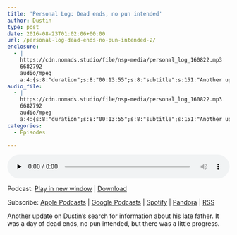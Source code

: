 ```yaml
---
title: 'Personal Log: Dead ends, no pun intended'
author: Dustin
type: post
date: 2016-08-23T01:02:06+00:00
url: /personal-log-dead-ends-no-pun-intended-2/
enclosure:
  - |
    https://cdn.nomads.studio/file/nsp-media/personal_log_160822.mp3
    6682792
    audio/mpeg
    a:4:{s:8:"duration";s:8:"00:13:55";s:8:"subtitle";s:151:"Another update on Dustin's search for information about his late father. It was a day of dead ends, no pun intended, but there was a little progress. ";s:8:"explicit";s:1:"0";s:12:"itunes_image";s:83:"https://cdn.nomads.studio/file/nsp-media/itunes-cover-1400x1400.jpg";}
audio_file:
  - |
    https://cdn.nomads.studio/file/nsp-media/personal_log_160822.mp3
    6682792
    audio/mpeg
    a:4:{s:8:"duration";s:8:"00:13:55";s:8:"subtitle";s:151:"Another update on Dustin's search for information about his late father. It was a day of dead ends, no pun intended, but there was a little progress. ";s:8:"explicit";s:1:"0";s:12:"itunes_image";s:83:"https://cdn.nomads.studio/file/nsp-media/itunes-cover-1400x1400.jpg";}
categories:
  - Episodes

---
```

<div itemscope itemtype="http://schema.org/AudioObject">
  <meta itemprop="name" content="Personal Log: Dead ends, no pun intended" />
  
  <meta itemprop="uploadDate" content="2016-08-22T19:02:06-06:00" />
  
  <meta itemprop="encodingFormat" content="audio/mpeg" />
  
  <meta itemprop="description" content="Another update on Dustin's search for information about his late father. It was a day of dead ends, no pun intended, but there was a little progress. " />
  
  <meta itemprop="contentUrl" content="https://dts.podtrac.com/redirect.mp3/cdn.nomads.studio/file/nsp-media/personal_log_160822.mp3" />
  
  <meta itemprop="contentSize" content="6.4" />
  </p> 
  
  <div class="powerpress_player" id="powerpress_player_8421">
    <audio class="wp-audio-shortcode" id="audio-5069-165" preload="none" style="width: 100%;" controls="controls"><source type="audio/mpeg" src="https://dts.podtrac.com/redirect.mp3/cdn.nomads.studio/file/nsp-media/personal_log_160822.mp3?_=165" /><a href="https://dts.podtrac.com/redirect.mp3/cdn.nomads.studio/file/nsp-media/personal_log_160822.mp3">https://dts.podtrac.com/redirect.mp3/cdn.nomads.studio/file/nsp-media/personal_log_160822.mp3</a></audio>
  </div>
</div>

<p class="powerpress_links powerpress_links_mp3">
  Podcast: <a href="https://dts.podtrac.com/redirect.mp3/cdn.nomads.studio/file/nsp-media/personal_log_160822.mp3" class="powerpress_link_pinw" target="_blank" title="Play in new window" onclick="return powerpress_pinw('https://htotw.com/?powerpress_pinw=5069-podcast');" rel="nofollow">Play in new window</a> | <a href="https://dts.podtrac.com/redirect.mp3/cdn.nomads.studio/file/nsp-media/personal_log_160822.mp3" class="powerpress_link_d" title="Download" rel="nofollow" download="personal_log_160822.mp3">Download</a>
</p>

<p class="powerpress_links powerpress_subscribe_links">
  Subscribe: <a href="https://podcasts.apple.com/us/podcast/humanists-take-on-the-world/id530050098?mt=2&ls=1" class="powerpress_link_subscribe powerpress_link_subscribe_itunes" target="_blank" title="Subscribe on Apple Podcasts" rel="nofollow">Apple Podcasts</a> | <a href="https://www.google.com/podcasts?feed=aHR0cDovL2F0aGVpc3Rub21hZHMubGlic3luLmNvbS9yc3M%3D" class="powerpress_link_subscribe powerpress_link_subscribe_googleplay" target="_blank" title="Subscribe on Google Podcasts" rel="nofollow">Google Podcasts</a> | <a href="https://open.spotify.com/show/3LzK2xZGike6Tc1GEMtMbr?si=LieN9SNuTpq96smuaUsH8A" class="powerpress_link_subscribe powerpress_link_subscribe_spotify" target="_blank" title="Subscribe on Spotify" rel="nofollow">Spotify</a> | <a href="https://www.pandora.com/podcast/atheist-nomads/PC:10122?corr=62071012&part=ug" class="powerpress_link_subscribe powerpress_link_subscribe_pandora" target="_blank" title="Subscribe on Pandora" rel="nofollow">Pandora</a> | <a href="https://htotw.com/feed/podcast/" class="powerpress_link_subscribe powerpress_link_subscribe_rss" target="_blank" title="Subscribe via RSS" rel="nofollow">RSS</a>
</p>

Another update on Dustin&#8217;s search for information about his late father. It was a day of dead ends, no pun intended, but there was a little progress. 
